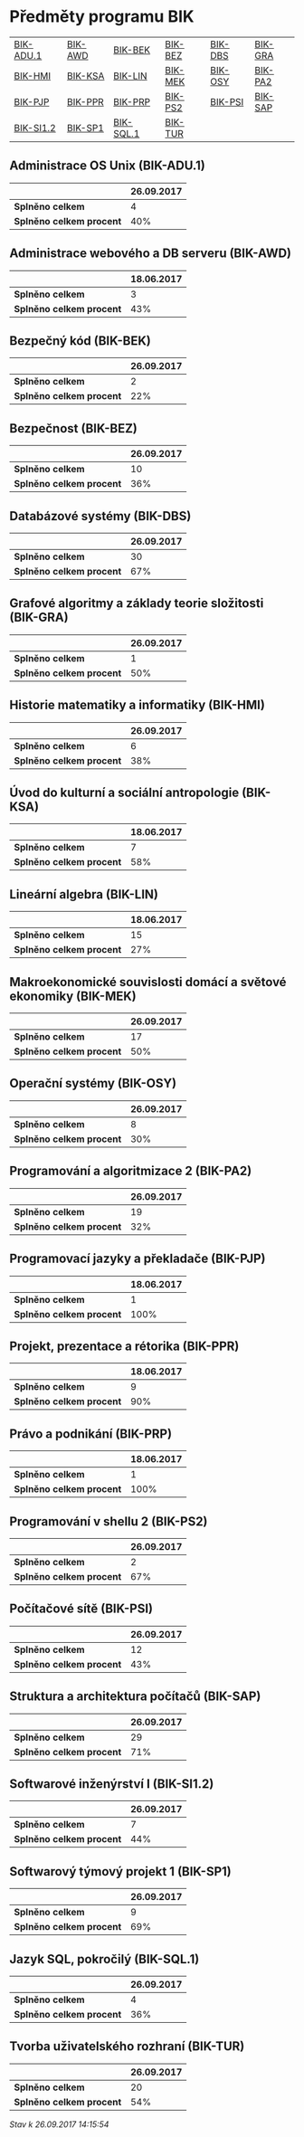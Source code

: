 # Předměty programu BIK


| | | | | | |
|-|-|-|-|-|-|
|[BIK-ADU.1](#administrace-os-unix-bik-adu1) | [BIK-AWD](#administrace-webového-a-db-serveru-bik-awd) | [BIK-BEK](#bezpečný-kód-bik-bek) | [BIK-BEZ](#bezpečnost-bik-bez) | [BIK-DBS](#databázové-systémy-bik-dbs) | [BIK-GRA](#grafové-algoritmy-a-základy-teorie-složitosti-bik-gra)|
|[BIK-HMI](#historie-matematiky-a-informatiky-bik-hmi) | [BIK-KSA](#úvod-do-kulturní-a-sociální-antropologie-bik-ksa) | [BIK-LIN](#lineární-algebra-bik-lin) | [BIK-MEK](#makroekonomické-souvislosti-domácí-a-světové-ekonomiky-bik-mek) | [BIK-OSY](#operační-systémy-bik-osy) | [BIK-PA2](#programování-a-algoritmizace-2-bik-pa2)|
|[BIK-PJP](#programovací-jazyky-a-překladače-bik-pjp) | [BIK-PPR](#projekt,-prezentace-a-rétorika-bik-ppr) | [BIK-PRP](#právo-a-podnikání-bik-prp) | [BIK-PS2](#programování-v-shellu-2-bik-ps2) | [BIK-PSI](#počítačové-sítě-bik-psi) | [BIK-SAP](#struktura-a-architektura-počítačů-bik-sap)|
|[BIK-SI1.2](#softwarové-inženýrství-i-bik-si12) | [BIK-SP1](#softwarový-týmový-projekt-1-bik-sp1) | [BIK-SQL.1](#jazyk-sql,-pokročilý-bik-sql1) | [BIK-TUR](#tvorba-uživatelského-rozhraní-bik-tur)|

        
## Administrace OS Unix (BIK-ADU.1)

|                          |26.09.2017|
|--------------------------|--------------------|
|**Splněno celkem**        |4|
|**Splněno celkem procent**|40%|


## Administrace webového a DB serveru (BIK-AWD)

|                          |18.06.2017|
|--------------------------|--------------------|
|**Splněno celkem**        |3|
|**Splněno celkem procent**|43%|


## Bezpečný kód (BIK-BEK)

|                          |26.09.2017|
|--------------------------|--------------------|
|**Splněno celkem**        |2|
|**Splněno celkem procent**|22%|


## Bezpečnost (BIK-BEZ)

|                          |26.09.2017|
|--------------------------|--------------------|
|**Splněno celkem**        |10|
|**Splněno celkem procent**|36%|


## Databázové systémy (BIK-DBS)

|                          |26.09.2017|
|--------------------------|--------------------|
|**Splněno celkem**        |30|
|**Splněno celkem procent**|67%|


## Grafové algoritmy a základy teorie složitosti (BIK-GRA)

|                          |26.09.2017|
|--------------------------|--------------------|
|**Splněno celkem**        |1|
|**Splněno celkem procent**|50%|


## Historie matematiky a informatiky (BIK-HMI)

|                          |26.09.2017|
|--------------------------|--------------------|
|**Splněno celkem**        |6|
|**Splněno celkem procent**|38%|


## Úvod do kulturní a sociální antropologie (BIK-KSA)

|                          |18.06.2017|
|--------------------------|--------------------|
|**Splněno celkem**        |7|
|**Splněno celkem procent**|58%|


## Lineární algebra (BIK-LIN)

|                          |18.06.2017|
|--------------------------|--------------------|
|**Splněno celkem**        |15|
|**Splněno celkem procent**|27%|


## Makroekonomické souvislosti domácí a světové ekonomiky (BIK-MEK)

|                          |26.09.2017|
|--------------------------|--------------------|
|**Splněno celkem**        |17|
|**Splněno celkem procent**|50%|


## Operační systémy (BIK-OSY)

|                          |26.09.2017|
|--------------------------|--------------------|
|**Splněno celkem**        |8|
|**Splněno celkem procent**|30%|


## Programování a algoritmizace 2 (BIK-PA2)

|                          |26.09.2017|
|--------------------------|--------------------|
|**Splněno celkem**        |19|
|**Splněno celkem procent**|32%|


## Programovací jazyky a překladače (BIK-PJP)

|                          |18.06.2017|
|--------------------------|--------------------|
|**Splněno celkem**        |1|
|**Splněno celkem procent**|100%|


## Projekt, prezentace a rétorika (BIK-PPR)

|                          |18.06.2017|
|--------------------------|--------------------|
|**Splněno celkem**        |9|
|**Splněno celkem procent**|90%|


## Právo a podnikání (BIK-PRP)

|                          |18.06.2017|
|--------------------------|--------------------|
|**Splněno celkem**        |1|
|**Splněno celkem procent**|100%|


## Programování v shellu 2 (BIK-PS2)

|                          |26.09.2017|
|--------------------------|--------------------|
|**Splněno celkem**        |2|
|**Splněno celkem procent**|67%|


## Počítačové sítě (BIK-PSI)

|                          |26.09.2017|
|--------------------------|--------------------|
|**Splněno celkem**        |12|
|**Splněno celkem procent**|43%|


## Struktura a architektura počítačů (BIK-SAP)

|                          |26.09.2017|
|--------------------------|--------------------|
|**Splněno celkem**        |29|
|**Splněno celkem procent**|71%|


## Softwarové inženýrství I (BIK-SI1.2)

|                          |26.09.2017|
|--------------------------|--------------------|
|**Splněno celkem**        |7|
|**Splněno celkem procent**|44%|


## Softwarový týmový projekt 1 (BIK-SP1)

|                          |26.09.2017|
|--------------------------|--------------------|
|**Splněno celkem**        |9|
|**Splněno celkem procent**|69%|


## Jazyk SQL, pokročilý (BIK-SQL.1)

|                          |26.09.2017|
|--------------------------|--------------------|
|**Splněno celkem**        |4|
|**Splněno celkem procent**|36%|


## Tvorba uživatelského rozhraní (BIK-TUR)

|                          |26.09.2017|
|--------------------------|--------------------|
|**Splněno celkem**        |20|
|**Splněno celkem procent**|54%|




*Stav k 26.09.2017 14:15:54*